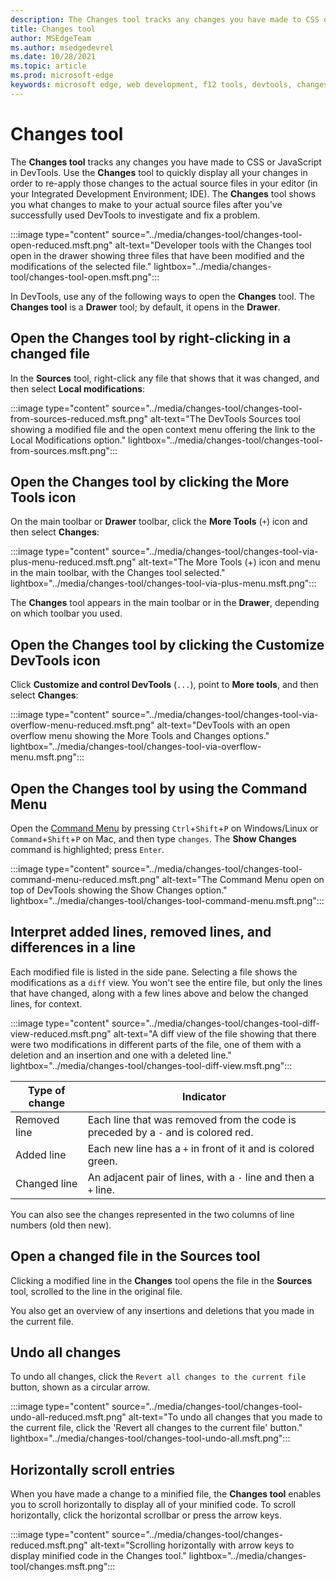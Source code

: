 ```yaml
---
description: The Changes tool tracks any changes you have made to CSS or JavaScript in DevTools.
title: Changes tool
author: MSEdgeTeam
ms.author: msedgedevrel
ms.date: 10/28/2021
ms.topic: article
ms.prod: microsoft-edge
keywords: microsoft edge, web development, f12 tools, devtools, changes
---
```

# Changes tool

The **Changes tool** tracks any changes you have made to CSS or JavaScript in DevTools.  Use the **Changes** tool to quickly display all your changes in order to re-apply those changes to the actual source files in your editor (in your Integrated Development Environment; IDE).  The **Changes** tool shows you what changes to make to your actual source files after you've successfully used DevTools to investigate and fix a problem.

:::image type="content" source="../media/changes-tool/changes-tool-open-reduced.msft.png" alt-text="Developer tools with the Changes tool open in the drawer showing three files that have been modified and the modifications of the selected file." lightbox="../media/changes-tool/changes-tool-open.msft.png":::

In DevTools, use any of the following ways to open the **Changes** tool.  The **Changes tool** is a **Drawer** tool; by default, it opens in the **Drawer**.


<!-- ====================================================================== -->
## Open the Changes tool by right-clicking in a changed file

In the **Sources** tool, right-click any file that shows that it was changed, and then select **Local modifications**:

:::image type="content" source="../media/changes-tool/changes-tool-from-sources-reduced.msft.png" alt-text="The DevTools Sources tool showing a modified file and the open context menu offering the link to the Local Modifications option." lightbox="../media/changes-tool/changes-tool-from-sources.msft.png":::


<!-- ====================================================================== -->
## Open the Changes tool by clicking the More Tools icon

On the main toolbar or **Drawer** toolbar, click the **More Tools** (`+`) icon and then select **Changes**:

:::image type="content" source="../media/changes-tool/changes-tool-via-plus-menu-reduced.msft.png" alt-text="The More Tools (+) icon and menu in the main toolbar, with the Changes tool selected." lightbox="../media/changes-tool/changes-tool-via-plus-menu.msft.png":::

The **Changes** tool appears in the main toolbar or in the **Drawer**, depending on which toolbar you used.


<!-- ====================================================================== -->
## Open the Changes tool by clicking the Customize DevTools icon

Click **Customize and control DevTools** (`...`), point to **More tools**, and then select **Changes**:

:::image type="content" source="../media/changes-tool/changes-tool-via-overflow-menu-reduced.msft.png" alt-text="DevTools with an open overflow menu showing the More Tools and Changes options." lightbox="../media/changes-tool/changes-tool-via-overflow-menu.msft.png":::


<!-- ====================================================================== -->
## Open the Changes tool by using the Command Menu

Open the [Command Menu](../command-menu/index.md) by pressing `Ctrl`+`Shift`+`P` on Windows/Linux or `Command`+`Shift`+`P` on Mac, and then type `changes`.  The **Show Changes** command is highlighted; press `Enter`.

:::image type="content" source="../media/changes-tool/changes-tool-command-menu-reduced.msft.png" alt-text="The Command Menu open on top of DevTools showing the Show Changes option." lightbox="../media/changes-tool/changes-tool-command-menu.msft.png":::


<!-- ====================================================================== -->
## Interpret added lines, removed lines, and differences in a line

Each modified file is listed in the side pane.  Selecting a file shows the modifications as a `diff` view.  You won't see the entire file, but only the lines that have changed, along with a few lines above and below the changed lines, for context.

:::image type="content" source="../media/changes-tool/changes-tool-diff-view-reduced.msft.png" alt-text="A diff view of the file showing that there were two modifications in different parts of the file, one of them with a deletion and an insertion and one with a deleted line." lightbox="../media/changes-tool/changes-tool-diff-view.msft.png":::

| Type of change | Indicator |
|---|--|
| Removed line | Each line that was removed from the code is preceded by a `-` and is colored red. |
| Added line | Each new line has a `+` in front of it and is colored green. |
| Changed line | An adjacent pair of lines, with a `-` line and then a `+` line. |

You can also see the changes represented in the two columns of line numbers (old then new).


<!-- ====================================================================== -->
## Open a changed file in the Sources tool

Clicking a modified line in the **Changes** tool opens the file in the **Sources** tool, scrolled to the line in the original file.

You also get an overview <!-- in Sources tool? move this sentence into section "Interpret added lines, removed lines, and differences in a line"? --> of any insertions and deletions that you made in the current file.


<!-- ====================================================================== -->
## Undo all changes

To undo all changes, click the `Revert all changes to the current file` button, shown as a circular arrow.

:::image type="content" source="../media/changes-tool/changes-tool-undo-all-reduced.msft.png" alt-text="To undo all changes that you made to the current file, click the 'Revert all changes to the current file' button." lightbox="../media/changes-tool/changes-tool-undo-all.msft.png":::


<!-- ====================================================================== -->
## Horizontally scroll entries

When you have made a change to a minified file, the **Changes tool** enables you to scroll horizontally to display all of your minified code.  To scroll horizontally, click the horizontal scrollbar or press the arrow keys.

:::image type="content" source="../media/changes-tool/changes-reduced.msft.png" alt-text="Scrolling horizontally with arrow keys to display minified code in the Changes tool." lightbox="../media/changes-tool/changes.msft.png":::
